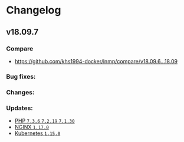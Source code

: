 # Changelog

## v18.09.7

### Compare

* https://github.com/khs1994-docker/lnmp/compare/v18.09.6...18.09

### Bug fixes:

### Changes:

### Updates:

* [PHP `7.3.6` `7.2.19` `7.1.30`](https://www.php.net/ChangeLog-7.php#7.3.6)
* [NGINX `1.17.0`](https://nginx.org/en/CHANGES)
* [Kubernetes `1.15.0`](https://github.com/kubernetes/kubernetes/blob/master/CHANGELOG-1.15.md)
